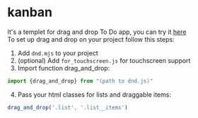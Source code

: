 # kanban
It's a templet for drag and drop To Do app, you can try it [here](https://artemsam23.github.io/kanban)  
To set up drag and drop on your project follow this steps:
1. Add  `dnd.mjs`  to your project
2. (optional) Add `for_touchscreen.js` for touchscreen support
3. Import function drag_and_drop:
```js
import {drag_and_drop} from "(path to dnd.js)"
```
4. Pass your html classes for lists and draggable items:
```js
drag_and_drop('.list', '.list__items')
```
